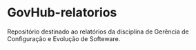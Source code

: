 # GovHub-relatorios
Repositório destinado ao relatórios da disciplina de Gerência de Configuração e Evolução de Softeware. 
